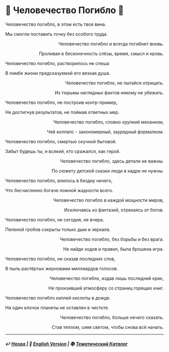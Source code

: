 # 🥀 Человечество Погибло 🥀
<p align="left">Человечество погибло, в этом есть твоя вина.</p>
  
<p align="left">Мы смогли поставить точку без особого труда.</p>
  
<p align="right">Человечество погибло и всегда погибнет вновь.</p>
  
<p align="right">Проливая в бесконечность слёзы, время, смысл и кровь.</p>

<p align="left">Человечество погибло, растворилось не спеша</p>
  
<p align="left">В лимбе жизни предсказуемой его вязкая душа.</p>
  
<p align="right">Человечество погибло, не пытайся отрицать.</p>
  
<p align="right">Из тюрьмы наглядных фактов никому не убежать.</p>

<p align="left">Человечество погибло, не построив контр-пример,</p>
  
<p align="left">Не достигнув результатов, не поймав ответных мер.</p>
  
<p align="right">Человечество погибло, словно хрупкий механизм,</p>
  
<p align="right">Чей коллапс - закономерный, заурядный формализм.</p>

<p align="left">Человечество погибло, смертью скучной бытовой.</p>
  
<p align="left">Забыт будешь ты, и всякий, кто сражался, как герой.</p>

<p align="right">Человечество погибло, здесь детали не важны.</p>
  
<p align="right">По сюжету детской сказки люди в кадре не нужны.</p>

<p align="left">Человечество погибло, влилось в бездну ничего,</p>
  
<p align="left">Что бесчисленно богаче ложной жадности всего.</p>

<p align="right">Человечество погибло в каждой мощности миров,</p>
  
<p align="right">Исключаясь из фантазий, отрекаясь от богов.</p>
  
<p align="left">Человечество погибло, не сегодня, не вчера.</p>
  
<p align="left">Пеленой гробов сокрыты только дым и зеркала.</p>

<p align="right">Человечество погибло, без борьбы и без врага.</p>
  
<p align="right">Не найдя ходов и правил, была брошена игра.</p>
  
<p align="left">Человечество погибло, не сказав последних слов,</p>
  
<p align="left">В пыль растёртых жерновами миллиардов голосов.</p>

<p align="right">Человечество погибло, издав лишь последний крик,</p>
  
<p align="right">Не пронзивший атмосферу со страниц горящих книг.</p>
  
<p align="left">Человечество погибло каплей кислоты в дожде.</p>
  
<p align="left">Ни один клочок планеты не оставлен в чистоте.</p>

<p align="right">Человечество погибло, больше нечего сказать.</p>
  
<p align="right">Став теплом, сияя светом, чтобы снова всё начать.</p>

***

##### ↩️ [Назад](index-2.md) | 🗽 [English Version](perished_humanity.md) | 📚 [Тематический Каталог](index_2t.md)
